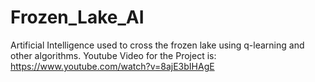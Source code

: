 # Frozen_Lake_AI
Artificial Intelligence used to cross the frozen lake using q-learning and other algorithms.
Youtube Video for the Project is: https://www.youtube.com/watch?v=8ajE3bIHAgE
